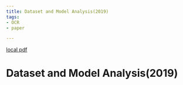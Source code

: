 ```yaml
---
title: Dataset and Model Analysis(2019)
tags:
- OCR
- paper

---
```


[local pdf](../../../pdfs/2019-Dataset%20and%20Model%20Analysis.pdf)

# Dataset and Model Analysis(2019)
